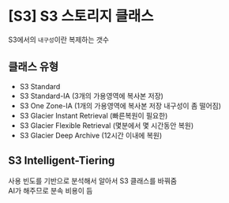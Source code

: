 # [S3] S3 스토리지 클래스

S3에서의 `내구성`이란 복제하는 갯수

## 클래스 유형

- S3 Standard
- S3 Standard-IA (3개의 가용영역에 복사본 저장)
- S3 One Zone-IA (1개의 가용영역에 복사본 저장 내구성이 좀 떨어짐)
- S3 Glacier Instant Retrieval (빠른복원이 필요한)
- S3 Glacier Flexible Retrieval (몇분에서 몇 시간동안 복원)
- S3 Glacier Deep Archive (12시간 이내에 복원)

## S3 Intelligent-Tiering

사용 빈도를 기반으로 분석해서 알아서 S3 클래스를 바꿔줌  
AI가 해주므로 분속 비용이 듬

